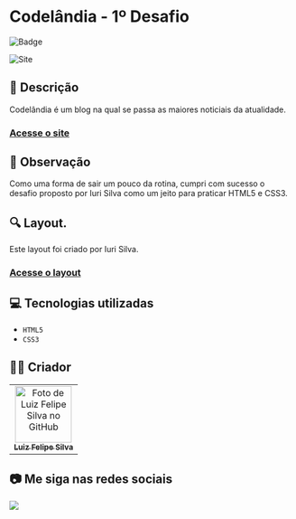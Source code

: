 # Codelândia - 1º Desafio
![Badge](http://img.shields.io/static/v1?label=STATUS&message=CONCLUIDO&color=GREEN&style=for-the-badge)             

<img src="https://github.com/luizfelipe9627/codelandia-desafio1/blob/master/images/codelandia.png" alt="Site">

## 📄 Descrição
Codelândia é um blog na qual se passa as maiores noticiais da atualidade.

### <a href="https://luizfelipe9627.github.io/codelandia-desafio1">Acesse o site</a>

## 📑 Observação
Como uma forma de sair um pouco da rotina, cumpri com sucesso o desafio proposto por Iuri Silva como um jeito para praticar HTML5 e CSS3.

## 🔍 Layout.
Este layout foi criado por Iuri Silva.

### <a href="https://www.figma.com/file/Yb9IBH56g7T1hdIyZ3BMNO/Desafios---Codel%C3%A2ndia?node-id=0%3A1">Acesse o layout</a>

## 💻 Tecnologias utilizadas

- ``HTML5``
- ``CSS3``

## 🧑‍💻 Criador

<table>
  <tr>
    <td align="center">
      <a href="https://github.com/luizfelipe9627">
        <img src="https://github.com/luizfelipe9627.png" width="100px;" alt="Foto de Luiz Felipe Silva no GitHub"/><br>
        <sub>
          <b>Luiz Felipe Silva</b>
        </sub>
      </a>
    </td>
  </tr>
</table>

## 📷 Me siga nas redes sociais<br>

<p align="left">
  <a href="https://www.linkedin.com/in/luizfelipe9627/" target="_blank"><img src="https://img.shields.io/badge/-LinkedIn-%230077B5?style=for-the-badge&logo=linkedin&logoColor=white"></a>
</p>

